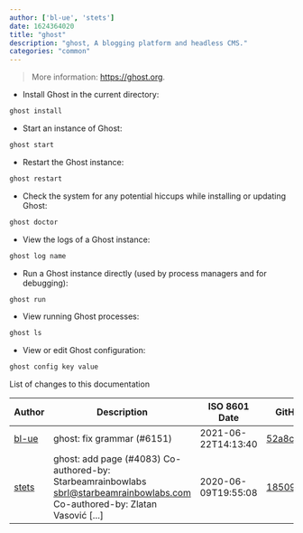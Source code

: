 ```yaml
---
author: ['bl-ue', 'stets']
date: 1624364020
title: "ghost"
description: "ghost, A blogging platform and headless CMS."
categories: "common"
---
```

> More information: <https://ghost.org>.

- Install Ghost in the current directory:

```bash
ghost install
```

- Start an instance of Ghost:

```bash
ghost start
```

- Restart the Ghost instance:

```bash
ghost restart
```

- Check the system for any potential hiccups while installing or updating Ghost:

```bash
ghost doctor
```

- View the logs of a Ghost instance:

```bash
ghost log name
```

- Run a Ghost instance directly (used by process managers and for debugging):

```bash
ghost run
```

- View running Ghost processes:

```bash
ghost ls
```

- View or edit Ghost configuration:

```bash
ghost config key value
```
List of changes to this documentation


Author | Description | ISO 8601 Date | GitHub link
------|-----|-----|-----
[bl-ue](mailto:54780737+bl-ue@users.noreply.github.com) | ghost: fix grammar (#6151) | 2021-06-22T14:13:40 | [52a8ce9cf725](https://github.com/tldr-pages/tldr/commit/52a8ce9cf72586059488724953b81bb1c0393484)
[stets](mailto:stetsblake@gmail.com) | ghost: add page (#4083) Co-authored-by: Starbeamrainbowlabs <sbrl@starbeamrainbowlabs.com> Co-authored-by: Zlatan Vasović [...] | 2020-06-09T19:55:08 | [185097cdf880](https://github.com/tldr-pages/tldr/commit/185097cdf880f933cf4e20b361f7ed2c47e301bf)

